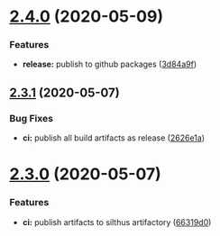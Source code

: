 # [2.4.0](https://github.com/Silthus/ConfigLib/compare/v2.3.1...v2.4.0) (2020-05-09)


### Features

* **release:** publish to github packages ([3d84a9f](https://github.com/Silthus/ConfigLib/commit/3d84a9f0b886ae0c63cf56f3e64f87caef27e758))

## [2.3.1](https://github.com/mcSilthus/ConfigLib/compare/v2.3.0...v2.3.1) (2020-05-07)


### Bug Fixes

* **ci:** publish all build artifacts as release ([2626e1a](https://github.com/mcSilthus/ConfigLib/commit/2626e1afc42581e288e46696c488cec66981dc1e))

# [2.3.0](https://github.com/mcSilthus/ConfigLib/compare/v2.2.0...v2.3.0) (2020-05-07)


### Features

* **ci:** publish artifacts to silthus artifactory ([66319d0](https://github.com/mcSilthus/ConfigLib/commit/66319d0a51e79579b810add68511e5c204654c6c))
